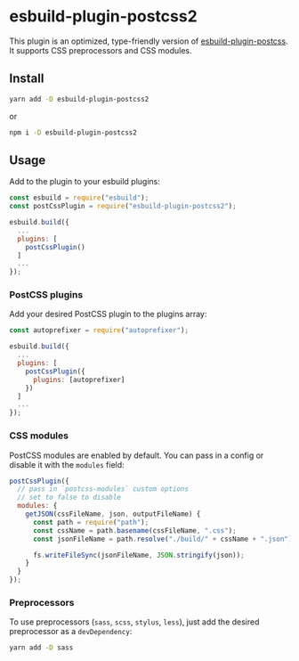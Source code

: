 # esbuild-plugin-postcss2

This plugin is an optimized, type-friendly version of [esbuild-plugin-postcss](https://github.com/deanc/esbuild-plugin-postcss). It supports CSS preprocessors and CSS modules.

## Install

```sh
yarn add -D esbuild-plugin-postcss2
```

or

```sh
npm i -D esbuild-plugin-postcss2
```

## Usage

Add to the plugin to your esbuild plugins:

```js
const esbuild = require("esbuild");
const postCssPlugin = require("esbuild-plugin-postcss2");

esbuild.build({
  ...
  plugins: [
    postCssPlugin()
  ]
  ...
});
```

### PostCSS plugins

Add your desired PostCSS plugin to the plugins array:

```js
const autoprefixer = require("autoprefixer");

esbuild.build({
  ...
  plugins: [
    postCssPlugin({
      plugins: [autoprefixer]
    })
  ]
  ...
});
```

### CSS modules

PostCSS modules are enabled by default. You can pass in a config or disable it with the `modules` field:

```js
postCssPlugin({
  // pass in `postcss-modules` custom options
  // set to false to disable
  modules: {
    getJSON(cssFileName, json, outputFileName) {
      const path = require("path");
      const cssName = path.basename(cssFileName, ".css");
      const jsonFileName = path.resolve("./build/" + cssName + ".json");

      fs.writeFileSync(jsonFileName, JSON.stringify(json));
    }
  }
});
```

### Preprocessors

To use preprocessors (`sass`, `scss`, `stylus`, `less`), just add the desired preprocessor as a `devDependency`:

```sh
yarn add -D sass
```
